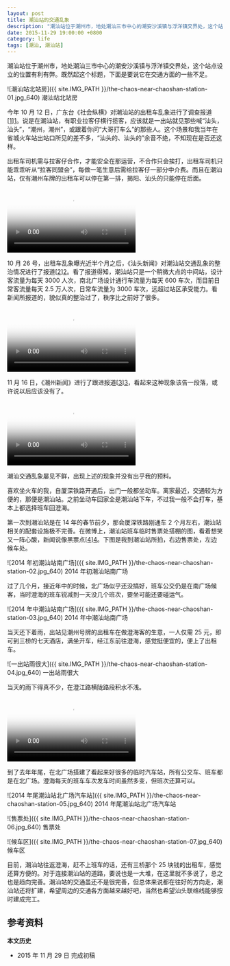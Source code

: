 ```yaml
---
layout: post
title: 潮汕站的交通乱象
description: "潮汕站位于潮州市，地处潮汕三市中心的潮安沙溪镇与浮洋镇交界处，这个站点设立的位置有利有弊。既然起这个标题，下面是要说它在交通方面的一些不足。"
date: 2015-11-29 19:00:00 +0800
category: life
tags: [潮汕, 潮汕站]
---
```


潮汕站位于潮州市，地处潮汕三市中心的潮安沙溪镇与浮洋镇交界处，这个站点设立的位置有利有弊。既然起这个标题，下面是要说它在交通方面的一些不足。

![潮汕站北站房]({{ site.IMG_PATH }}/the-chaos-near-chaoshan-station-01.jpg_640)
潮汕站北站房

今年 10 月 12 日，广东台《社会纵横》对潮汕站的出租车乱象进行了调查报道[[1]][1]。说是在潮汕站，有职业拉客仔横行揽客，应该就是一出站就见那些喊“汕头，汕头”，“潮州，潮州”，或跟着你问“大哥打车么”的那些人。这个场景和我当年在省城火车站出站口所见的差不多，“汕头的、汕头的”余音不绝，不知现在是否还这样。

出租车司机需与拉客仔合作，才能安全在那运营，不合作只会挨打，出租车司机只能乖乖听从“拉客同盟会”，每做一笔生意后需给拉客仔一部分中介费。而且在潮汕站，仅有潮州车牌的出租车可以停在第一排，揭阳、汕头的只能停在后面。

<video class="video" poster="{{ site.IMG_PATH }}/the-chaos-near-chaoshan-station-01.mp4?vframe/jpg/offset/0" controls>
  <source src="{{ site.IMG_PATH }}/the-chaos-near-chaoshan-station-01.mp4" type="video/mp4" />
  <source src="{{ site.IMG_PATH }}/the-chaos-near-chaoshan-station-01.webm" type="video/webm" />
  <embed src="{{ site.IMG_PATH }}/flvplayer.swf" allowFullScreen="true" FlashVars="vcastr_file={{ site.IMG_PATH }}/the-chaos-near-chaoshan-station-01.flv&IsAutoPlay=0&IsContinue=1" quality="high" pluginspage="http://www.macromedia.com/go/getflashplayer" type="application/x-shockwave-flash" width="640" height="480"></embed>  
</video>

10 月 26 号，出租车乱象曝光近半个月之后，《汕头新闻》对潮汕站交通乱象的整治情况进行了报道[[2]][2]。看了报道得知，潮汕站只是一个稍微大点的中间站，设计客流量为每天 3000 人次，南北广场设计通行车流量为每天 600 车次，而目前日常客流量每天 2.5 万人次，日常车流量为 3000 车次，远超过站区承受能力。看新闻所报道的，貌似真的整治过了，秩序比之前好了很多。

<video class="video" poster="{{ site.IMG_PATH }}/the-chaos-near-chaoshan-station-02.mp4?vframe/jpg/offset/0" controls>
  <source src="{{ site.IMG_PATH }}/the-chaos-near-chaoshan-station-02.mp4" type="video/mp4" />
  <source src="{{ site.IMG_PATH }}/the-chaos-near-chaoshan-station-02.webm" type="video/webm" />
  <embed src="{{ site.IMG_PATH }}/flvplayer.swf" allowFullScreen="true" FlashVars="vcastr_file={{ site.IMG_PATH }}/the-chaos-near-chaoshan-station-02.flv&IsAutoPlay=0&IsContinue=1" quality="high" pluginspage="http://www.macromedia.com/go/getflashplayer" type="application/x-shockwave-flash" width="640" height="480"></embed>  
</video>

11 月 16 日，《潮州新闻》进行了跟进报道[[3]][3]，看起来这种现象该告一段落，或许说以后应该没有了。

<video class="video" poster="{{ site.IMG_PATH }}/the-chaos-near-chaoshan-station-03.mp4?vframe/jpg/offset/0" controls>
  <source src="{{ site.IMG_PATH }}/the-chaos-near-chaoshan-station-03.mp4" type="video/mp4" />
  <source src="{{ site.IMG_PATH }}/the-chaos-near-chaoshan-station-03.webm" type="video/webm" />
  <embed src="{{ site.IMG_PATH }}/flvplayer.swf" allowFullScreen="true" FlashVars="vcastr_file={{ site.IMG_PATH }}/the-chaos-near-chaoshan-station-03.flv&IsAutoPlay=0&IsContinue=1" quality="high" pluginspage="http://www.macromedia.com/go/getflashplayer" type="application/x-shockwave-flash" width="640" height="480"></embed>  
</video>

潮汕交通乱象屡见不鲜，出现上述的现象并没有出乎我的预料。

喜欢坐火车的我，自厦深铁路开通后，出门一般都坐动车。离家最近，交通较为方便的，那便是潮汕站。之前坐动车回家全是潮汕站下车，不过我一般不会打车，基本上都选择班车回澄海。

第一次到潮汕站是在 14 年的春节前夕，那会厦深铁路刚通车 2 个月左右，潮汕站相关的配套设施极不完善。在微博上，潮汕站班车临时售票处搭棚的图，看着想笑又一阵心酸，新闻说像黑票点[[4]][4]。下图是我到潮汕站所拍，右边售票处，左边候车处。

![2014 年初潮汕站南广场]({{ site.IMG_PATH }}/the-chaos-near-chaoshan-station-02.jpg_640)
2014 年初潮汕站南广场

过了几个月，接近年中的时候，北广场似乎还没搞好，班车公交仍是在南广场候客，当时澄海的班车锐减到一天没几个班次，要坐可能还要碰运气。

![2014 年中潮汕站南广场]({{ site.IMG_PATH }}/the-chaos-near-chaoshan-station-03.jpg_640)
2014 年中潮汕站南广场

当天还下着雨，出站见潮州号牌的出租车在做澄海客的生意，一人仅需 25 元，即可到三桥的七天酒店，满坐开车，经江东前往澄海，感觉挺便宜的，便上了出租车。

![一出站雨很大]({{ site.IMG_PATH }}/the-chaos-near-chaoshan-station-04.jpg_640)
一出站雨很大

当天的雨下得真不少，在澄江路横陇路段积水不浅。

<video class="video" poster="{{ site.IMG_PATH }}/the-chaos-near-chaoshan-station-04.mp4?vframe/jpg/offset/0" controls>
  <source src="{{ site.IMG_PATH }}/the-chaos-near-chaoshan-station-04.mp4" type="video/mp4" />
  <source src="{{ site.IMG_PATH }}/the-chaos-near-chaoshan-station-04.webm" type="video/webm" />
  <embed src="{{ site.IMG_PATH }}/flvplayer.swf" allowFullScreen="true" FlashVars="vcastr_file={{ site.IMG_PATH }}/the-chaos-near-chaoshan-station-04.flv&IsAutoPlay=0&IsContinue=1" quality="high" pluginspage="http://www.macromedia.com/go/getflashplayer" type="application/x-shockwave-flash" width="640" height="426"></embed>  
</video>

到了去年年尾，在北广场搭建了看起来好很多的临时汽车站，所有公交车、班车都是在北广场。澄海每天的班车车次发车时间虽然多变，但班次还算可以。

![2014 年尾潮汕站北广场汽车站]({{ site.IMG_PATH }}/the-chaos-near-chaoshan-station-05.jpg_640)
2014 年尾潮汕站北广场汽车站

![售票处]({{ site.IMG_PATH }}/the-chaos-near-chaoshan-station-06.jpg_640)
售票处

![候车区]({{ site.IMG_PATH }}/the-chaos-near-chaoshan-station-07.jpg_640)
候车区

目前，潮汕站往返澄海，赶不上班车的话，还有三桥那个 25 块钱的出租车，感觉还算方便的。对于连接潮汕站的道路，要说也是一大堆，在这里就不多说了，总之也是趋向完善。潮汕站的交通虽还不是很完善，但总体来说都在往好的方向走，潮汕站还将扩建，希望周边的交通各方面越来越好吧，当然也希望汕头联络线能够按时建成完工。

## 参考资料

[1]: http://v.gdtv.cn/html/ItemId51/2015-10-12/301722.html "20151012《社会纵横》：潮汕高铁站出租车乱象调查"
[2]: http://www.strtv.cn/t/c/2015-10-26/1445864909150.shtml "整治厦深铁路潮汕站周边营运秩序 2015-10-26 - 汕头新闻"
[3]: http://www.czbtv.com/czxw/t20151117_112109.htm "厦深高铁潮汕站区：落实整治 秩序改观"
[4]: http://dahuawang.com/gundong/showfirst1.asp?Page=&CNo=1101&ID=78019 "潮汕站汕头快线售票点像“黑票点”_汕头新闻_大华网"

**本文历史**

* 2015 年 11 月 29 日 完成初稿

